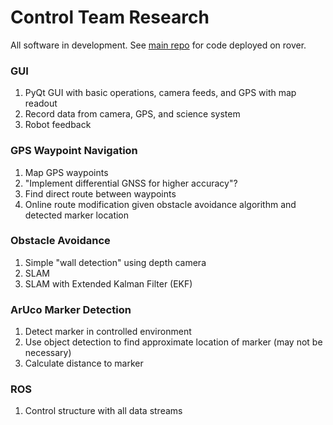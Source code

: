 # Control Team Research

All software in development. See [main repo](https://github.com/roboticsatiowa/UIRobotics) for code deployed on rover.

### GUI
1. PyQt GUI with basic operations, camera feeds, and GPS with map readout
2. Record data from camera, GPS, and science system
3. Robot feedback

### GPS Waypoint Navigation
1. Map GPS waypoints
2. "Implement differential GNSS for higher accuracy"?
3. Find direct route between waypoints
4. Online route modification given obstacle avoidance algorithm and detected marker location

### Obstacle Avoidance
1. Simple "wall detection" using depth camera
2. SLAM
3. SLAM with Extended Kalman Filter (EKF)

### ArUco Marker Detection
1. Detect marker in controlled environment
2. Use object detection to find approximate location of marker (may not be necessary)
3. Calculate distance to marker

### ROS
1. Control structure with all data streams
